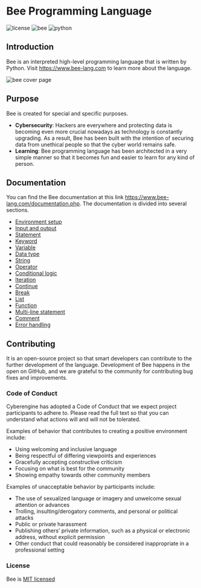 # Bee Programming Language

![license](https://img.shields.io/badge/License-MIT-750014?style=for-the-badges&logo=MIT) ![bee](https://img.shields.io/badge/Bee-1.0-FCD615?style=for-the-badges&logo=Bee) ![python](https://img.shields.io/badge/Python-3.11.4-00B27?style=for-the-badges&logo=Python)

## Introduction

Bee is an interpreted high-level programming language that is written by Python. Visit https://www.bee-lang.com to learn more about the language.

![bee cover page](https://github.com/cyberenginee/bee-language/assets/54511117/7d9bcfe7-3779-4d10-8f1a-4cfbee40ad42)

## Purpose

Bee is created for special and specific purposes.

* **Cybersecurity**: Hackers are everywhere and protecting data is becoming even more crucial nowadays as technology is constantly upgrading. As a result, Bee has been built with the intention of securing data from unethical people so that the cyber world remains safe.
* **Learning**: Bee programming language has been architected in a very simple manner so that it becomes fun and easier to learn for any kind of person.

## Documentation

You can find the Bee documentation at this link https://www.bee-lang.com/documentation.php. The documentation is divided into several sections.

* [Environment setup](https://www.bee-lang.com/documentation.php#environment_setup)
* [Input and output](https://www.bee-lang.com/documentation.php#input_output)
* [Statement](https://www.bee-lang.com/documentation.php#statement)
* [Keyword](https://www.bee-lang.com/documentation.php#keyword)
* [Variable](https://www.bee-lang.com/documentation.php#variable)
* [Data type](https://www.bee-lang.com/documentation.php#data_type)
* [String](https://www.bee-lang.com/documentation.php#string)
* [Operator](https://www.bee-lang.com/documentation.php#operator)
* [Conditional logic](https://www.bee-lang.com/documentation.php#conditional_logic)
* [Iteration](https://www.bee-lang.com/documentation.php#iteration)
* [Continue](https://www.bee-lang.com/documentation.php#continue)
* [Break](https://www.bee-lang.com/documentation.php#break)
* [List](https://www.bee-lang.com/documentation.php#list)
* [Function](https://www.bee-lang.com/documentation.php#function)
* [Multi-line statement](https://www.bee-lang.com/documentation.php#multi_line_statement)
* [Comment](https://www.bee-lang.com/documentation.php#comment)
* [Error handling](https://www.bee-lang.com/documentation.php#error_handling)

## Contributing

It is an open-source project so that smart developers can contribute to the further development of the language. Development of Bee happens in the open on GitHub, and we are grateful to the community for contributing bug fixes and improvements.

### Code of Conduct

Cyberengine has adopted a Code of Conduct that we expect project participants to adhere to. Please read the full text so that you can understand what actions will and will not be tolerated.

Examples of behavior that contributes to creating a positive environment include:

* Using welcoming and inclusive language
* Being respectful of differing viewpoints and experiences
* Gracefully accepting constructive criticism
* Focusing on what is best for the community
* Showing empathy towards other community members
  
Examples of unacceptable behavior by participants include:

* The use of sexualized language or imagery and unwelcome sexual attention or advances
* Trolling, insulting/derogatory comments, and personal or political attacks
* Public or private harassment
* Publishing others’ private information, such as a physical or electronic address, without explicit permission
* Other conduct that could reasonably be considered inappropriate in a professional setting

### License

Bee is [MIT licensed](https://github.com/cyberenginee/bee-language/blob/main/LICENSE)
